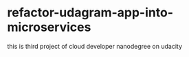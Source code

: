 # refactor-udagram-app-into-microservices
this is third project of cloud developer nanodegree on udacity
